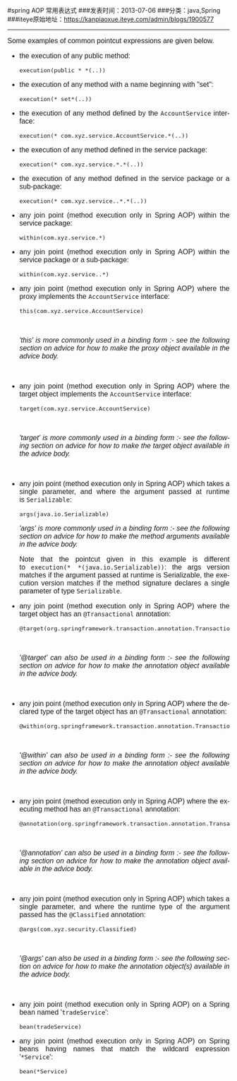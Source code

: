 #spring  AOP 常用表达式
###发表时间：2013-07-06
###分类：java,Spring
###iteye原始地址：<a href="https://kanpiaoxue.iteye.com/admin/blogs/1900577" target="_blank">https://kanpiaoxue.iteye.com/admin/blogs/1900577</a>

---

<div class="iteye-blog-content-contain" style="font-size: 14px;">
 <div class="section" style="margin: 0pt; font-family: Arial, sans-serif; font-size: medium; line-height: normal;" lang="en"> 
  <p style="text-align: justify;">Some examples of common pointcut expressions are given below.</p> 
  <div class="itemizedlist" style="margin: 0pt;"> 
   <ul type="disc"> 
    <li> <p style="text-align: justify;">the execution of any public method:</p> <pre class="programlisting">execution(public * *(..))</pre> </li> 
    <li> <p style="text-align: justify;">the execution of any method with a name beginning with "set":</p> <pre class="programlisting">execution(* set*(..))</pre> </li> 
    <li> <p style="text-align: justify;">the execution of any method defined by the&nbsp;<code class="interfacename">AccountService</code>&nbsp;interface:</p> <pre class="programlisting">execution(* com.xyz.service.AccountService.*(..))</pre> </li> 
    <li> <p style="text-align: justify;">the execution of any method defined in the service package:</p> <pre class="programlisting">execution(* com.xyz.service.*.*(..))</pre> </li> 
    <li> <p style="text-align: justify;">the execution of any method defined in the service package or a sub-package:</p> <pre class="programlisting">execution(* com.xyz.service..*.*(..))</pre> </li> 
    <li> <p style="text-align: justify;">any join point (method execution only in Spring AOP) within the service package:</p> <pre class="programlisting">within(com.xyz.service.*)</pre> </li> 
    <li> <p style="text-align: justify;">any join point (method execution only in Spring AOP) within the service package or a sub-package:</p> <pre class="programlisting">within(com.xyz.service..*)</pre> </li> 
    <li> <p style="text-align: justify;">any join point (method execution only in Spring AOP) where the proxy implements the&nbsp;<code class="interfacename">AccountService</code>&nbsp;interface:</p> <pre class="programlisting">this(com.xyz.service.AccountService)</pre> <p class="remark" style="text-align: justify;">&nbsp;</p> <p style="text-align: justify;"><em>'this' is more commonly used in a binding form :- see the following section on advice for how to make the proxy object available in the advice body.</em></p> <p style="text-align: justify;">&nbsp;</p> </li> 
    <li> <p style="text-align: justify;">any join point (method execution only in Spring AOP) where the target object implements the&nbsp;<code class="interfacename">AccountService</code>&nbsp;interface:</p> <pre class="programlisting">target(com.xyz.service.AccountService)</pre> <p class="remark" style="text-align: justify;">&nbsp;</p> <p style="text-align: justify;"><em>'target' is more commonly used in a binding form :- see the following section on advice for how to make the target object available in the advice body.</em></p> <p style="text-align: justify;">&nbsp;</p> </li> 
    <li> <p style="text-align: justify;">any join point (method execution only in Spring AOP) which takes a single parameter, and where the argument passed at runtime is&nbsp;<code class="interfacename">Serializable</code>:</p> <pre class="programlisting">args(java.io.Serializable)</pre> <p class="remark" style="text-align: justify;"><em>'args' is more commonly used in a binding form :- see the following section on advice for how to make the method arguments available in the advice body.</em></p> <p style="text-align: justify;">Note that the pointcut given in this example is different to&nbsp;<code class="literal">execution(* *(java.io.Serializable))</code>: the args version matches if the argument passed at runtime is Serializable, the execution version matches if the method signature declares a single parameter of type&nbsp;<code class="interfacename">Serializable</code>.</p> </li> 
    <li> <p style="text-align: justify;">any join point (method execution only in Spring AOP) where the target object has an&nbsp;<code class="interfacename">@Transactional</code>&nbsp;annotation:</p> <pre class="programlisting">@target(org.springframework.transaction.annotation.Transactional)</pre> <p class="remark" style="text-align: justify;">&nbsp;</p> <p style="text-align: justify;"><em>'@target' can also be used in a binding form :- see the following section on advice for how to make the annotation object available in the advice body.</em></p> <p style="text-align: justify;">&nbsp;</p> </li> 
    <li> <p style="text-align: justify;">any join point (method execution only in Spring AOP) where the declared type of the target object has an&nbsp;<code class="interfacename">@Transactional</code>&nbsp;annotation:</p> <pre class="programlisting">@within(org.springframework.transaction.annotation.Transactional)</pre> <p class="remark" style="text-align: justify;">&nbsp;</p> <p style="text-align: justify;"><em>'@within' can also be used in a binding form :- see the following section on advice for how to make the annotation object available in the advice body.</em></p> <p style="text-align: justify;">&nbsp;</p> </li> 
    <li> <p style="text-align: justify;">any join point (method execution only in Spring AOP) where the executing method has an&nbsp;<code class="interfacename">@Transactional</code>&nbsp;annotation:</p> <pre class="programlisting">@annotation(org.springframework.transaction.annotation.Transactional)</pre> <p class="remark" style="text-align: justify;">&nbsp;</p> <p style="text-align: justify;"><em>'@annotation' can also be used in a binding form :- see the following section on advice for how to make the annotation object available in the advice body.</em></p> <p style="text-align: justify;">&nbsp;</p> </li> 
    <li> <p style="text-align: justify;">any join point (method execution only in Spring AOP) which takes a single parameter, and where the runtime type of the argument passed has the&nbsp;<code class="interfacename">@Classified</code>&nbsp;annotation:</p> <pre class="programlisting">@args(com.xyz.security.Classified)</pre> <p class="remark" style="text-align: justify;">&nbsp;</p> <p style="text-align: justify;"><em>'@args' can also be used in a binding form :- see the following section on advice for how to make the annotation object(s) available in the advice body.</em></p> <p style="text-align: justify;">&nbsp;</p> </li> 
    <li> <p style="text-align: justify;">any join point (method execution only in Spring AOP) on a Spring bean named '<code class="literal">tradeService</code>':</p> <pre class="programlisting">bean(tradeService)</pre> </li> 
    <li> <p style="text-align: justify;">any join point (method execution only in Spring AOP) on Spring beans having names that match the wildcard expression '<code class="literal">*Service</code>':</p> <pre class="programlisting">bean(*Service)</pre> </li> 
   </ul> 
  </div> 
 </div>
</div>